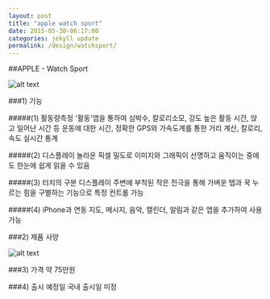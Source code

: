 ```yaml
---
layout: post
title: "apple watch sport"
date: 2015-05-30-06:17:00
categories: jekyll update
permalink: /design/watchsport/
---
```




##APPLE - Watch Sport

![alt text](http://i.imgur.com/xHRPwbg.png)



###1) 기능

#####(1) 활동량측정
'활동'앱을 통하여 심박수, 칼로리소모, 강도 높은 활동 시간, 앉고 일어난 시간 등
운동에 대한 시간, 정확한 GPS와 가속도계를 통한 거리 계산, 칼로리, 속도 실시간 통계

#####(2) 디스플레이
놀라운 픽셀 밀도로 이미지와 그래픽이 선명하고 움직이는 중에도 한눈에 쉽게 읽을 수 있음

#####(3) 터치의 구분
디스플레이 주변에 부착된 작은 전극을 통해 가벼운 탭과 꾹 누르는 힘을 구별하는 기능으로 특정 컨트롤 가능

#####(4) iPhone과 연동
지도, 메시지, 음악, 캘린더, 알림과 같은 앱을 추가하여 사용가능



###2) 제품 사양

![alt text](http://i.imgur.com/pynanXT.png)



###3) 가격
약 75만원



###4) 출시 예정일
국내 출시일 미정
